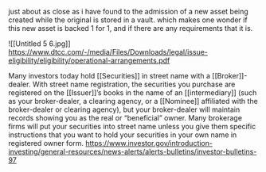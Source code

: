 just about as close as i have found to the admission of a new asset being created while the original is stored in a vault. which makes one wonder if this new asset is backed 1 for 1, and if there are any requirements that it is.

![[Untitled 5 6.jpg]]
https://www.dtcc.com/-/media/Files/Downloads/legal/issue-eligibility/eligibility/operational-arrangements.pdf

Many investors today hold [[Securities]] in street name with a [[Broker]]-dealer. With street name registration, the securities you purchase are registered on the [[Issuer]]’s books in the name of an [[intermediary]] (such as your broker-dealer, a clearing agency, or a [[Nominee]] affiliated with the broker-dealer or clearing agency), but your broker-dealer will maintain records showing you as the real or “beneficial” owner. Many brokerage firms will put your securities into street name unless you give them specific instructions that you want to hold your securities in your own name in registered owner form.
https://www.investor.gov/introduction-investing/general-resources/news-alerts/alerts-bulletins/investor-bulletins-97